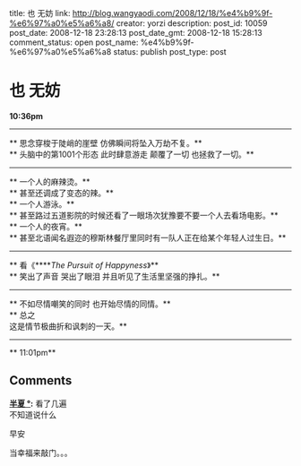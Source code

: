 title: 也 无妨
link: http://blog.wangyaodi.com/2008/12/18/%e4%b9%9f-%e6%97%a0%e5%a6%a8/
creator: yorzi
description: 
post_id: 10059
post_date: 2008-12-18 23:28:13
post_date_gmt: 2008-12-18 15:28:13
comment_status: open
post_name: %e4%b9%9f-%e6%97%a0%e5%a6%a8
status: publish
post_type: post

# 也 无妨

**10:36pm**  
** **  
** 思念穿梭于陡峭的崖壁 仿佛瞬间将坠入万劫不复。**  
** 头脑中的第1001个形态 此时肆意游走 颠覆了一切 也拯救了一切。**  
** **  
** 一个人的麻辣烫。**  
** 甚至还调成了变态的辣。**  
** 一个人游泳。**  
** 甚至路过五道影院的时候还看了一眼场次犹豫要不要一个人去看场电影。**  
** 一个人的夜宵。**  
** 甚至北语闻名遐迩的穆斯林餐厅里同时有一队人正在给某个年轻人过生日。**  
** **  
** 看《****_The Pursuit of Happyness_》**  
** 笑出了声音 哭出了眼泪 并且听见了生活里坚强的挣扎。**  
** **  
** 不如尽情嘲笑的同时 也开始尽情的同情。**  
** 总之  
这是情节极曲折和讽刺的一天。**  
** **  
** 11:01pm**

## Comments

**[半夏 °](#170 "2008-12-19 16:18:09"):** 看了几遍  
不知道说什么  
  
早安  
  
当幸福来敲门。。。

